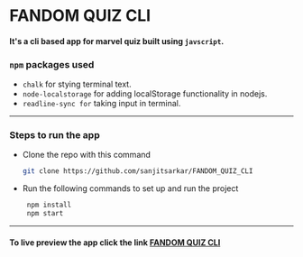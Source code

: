 # FANDOM QUIZ CLI
#### It's a cli based app for marvel quiz built using `javscript`.
### `npm` packages used
- ``chalk`` for stying terminal text.
- ``node-localstorage`` for adding localStorage functionality in nodejs.
- ``readline-sync for`` taking input in terminal.
---
### Steps to run the app
- Clone the repo with this command

    ```bash
    git clone https://github.com/sanjitsarkar/FANDOM_QUIZ_CLI
    ```
- Run the following commands to set up and run the project
   ```bash
    npm install
    npm start
    ```
---
#### To live preview the app click the link [FANDOM QUIZ CLI](https://replit.com/@sanjitsarkar/CLIQUIZAPP2?embed=true#index.js)

